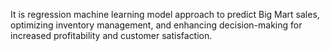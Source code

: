 It is regression machine learning model approach to predict Big Mart sales, optimizing inventory management, and enhancing
decision-making for increased profitability and customer satisfaction.
